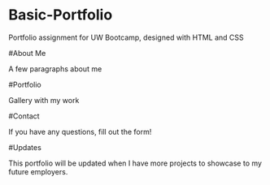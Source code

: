 # Basic-Portfolio

 Portfolio assignment for UW Bootcamp, designed with HTML and CSS 

#About Me 

A few paragraphs about me 

#Portfolio

Gallery with my work 

#Contact 

If you have any questions, fill out the form!

#Updates 

This portfolio will be updated when I have more projects to showcase to my future employers. 
